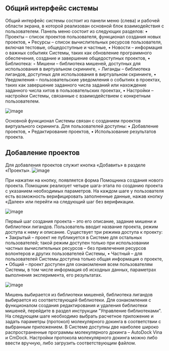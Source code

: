 
## Общий интерфейс системы

Общий интерфейс системы состоит из панели меню (слева) и рабочей области экрана, в которой реализован основной блок взаимодействия с пользователем.
Панель меню состоит из следующих разделов:
    • Проекты – список проектов пользователя, функционал создания новых проектов,
    • Ресурсы – список вычислительных ресурсов пользователя, включая тестовые, общедоступные и частные,
    • Новости – информация о важных событиях Системы, таких как обновление программного обеспечения, создание и завершение общедоступных проектов,
    • Библиотека:
        ◦ Мишени – библиотека мишеней, доступных для использования в виртуальном скрининге,
        ◦ Лиганды – библиотека лигандов, доступных для использования в виртуальном скрининге,
    • Уведомления – пользовательские уведомления о событиях в проектах, таких как завершение заданного числа заданий или нахождение заданного числа хитов в пользовательских проектах,
    • Настройки – настройки Системы, связанные с взаимодействием с конкретным пользователем.
    
![image](https://github.com/user-attachments/assets/e565fb58-7abb-45ae-8d82-debdb56e44ca)

Основной функционал Системы связан с созданием проектов виртуального скрининга. Для пользователей доступны:
    • Добавление проектов,
    • Редактирование проектов,
    • Использование результатов проекта.

## Добавление проектов

Для добавления проектов служит кнопка «Добавить» в разделе «Проекты».
![image](https://github.com/user-attachments/assets/dc92e1f7-16cd-4aab-893b-f397f1718dd5)

При нажатии на кнопку, появляется форма Помощника создания нового проекта. Помощник реализует четыре шага-этапа по созданию проекта с указанием необходимых параметров. 
На каждом шаге у пользователя есть возможность верифицировать заполненные данные, нажав кнопку «Далее» или перейти на следующий шаг без верификации.

![image](https://github.com/user-attachments/assets/4c9d4187-3fc4-48a9-909a-3fed18e637eb)

Первый шаг создания проекта – это его описание, задание мишени и библиотеки лигандов. Пользователь вводит название проекта, режим доступа к нему и описание.
Существует три режима доступа к проекту:
    • Закрытый – проект не публикуется в Системе для остальных пользователей; такой режим доступен только при использовании частных вычислительных ресурсов – без привлечения ресурсов волонтеров и других пользователей Системы, 
    • Частный – для пользователей Системы доступна только общая информация о проекте,
    • Общий – проект доступен для ознакомления всем пользователям Системы, в том числе информация об исходных данных, параметрах выполнения эксперимента, его результатах.

![image](https://github.com/user-attachments/assets/37948e26-447f-4e7d-8a63-f87ea1d61411)

Мишень выбирается из библиотеки мишеней, библиотека лигандов выбирается из соответствующей библиотеки. Для ознакомления с функционалом создания редактирования и удаления библиотеки мишеней, перейдите в раздел инструкции "Управление библиотеками".
На следующем шаге необходимо выбрать расчетное приложение и задать параметры (протокол) молекулярного докинга в соответствии с выбранным приложением. В Системе доступны две наиболее широко распространенные программы молекулярного докинга – AutoDock Vina и CmDock. Настройки протокола молекулярного докинга можно либо ввести вручную, либо загрузить соответствующим файлом.








